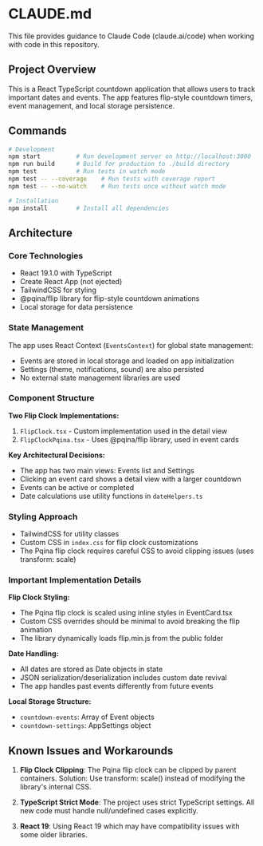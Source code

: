 # CLAUDE.md

This file provides guidance to Claude Code (claude.ai/code) when working with code in this repository.

## Project Overview

This is a React TypeScript countdown application that allows users to track important dates and events. The app features flip-style countdown timers, event management, and local storage persistence.

## Commands

```bash
# Development
npm start          # Run development server on http://localhost:3000
npm run build      # Build for production to ./build directory
npm test           # Run tests in watch mode
npm test -- --coverage    # Run tests with coverage report
npm test -- --no-watch    # Run tests once without watch mode

# Installation
npm install        # Install all dependencies
```

## Architecture

### Core Technologies
- React 19.1.0 with TypeScript
- Create React App (not ejected)
- TailwindCSS for styling
- @pqina/flip library for flip-style countdown animations
- Local storage for data persistence

### State Management
The app uses React Context (`EventsContext`) for global state management:
- Events are stored in local storage and loaded on app initialization
- Settings (theme, notifications, sound) are also persisted
- No external state management libraries are used

### Component Structure

**Two Flip Clock Implementations:**
1. `FlipClock.tsx` - Custom implementation used in the detail view
2. `FlipClockPqina.tsx` - Uses @pqina/flip library, used in event cards

**Key Architectural Decisions:**
- The app has two main views: Events list and Settings
- Clicking an event card shows a detail view with a larger countdown
- Events can be active or completed
- Date calculations use utility functions in `dateHelpers.ts`

### Styling Approach
- TailwindCSS for utility classes
- Custom CSS in `index.css` for flip clock customizations
- The Pqina flip clock requires careful CSS to avoid clipping issues (uses transform: scale)

### Important Implementation Details

**Flip Clock Styling:**
- The Pqina flip clock is scaled using inline styles in EventCard.tsx
- Custom CSS overrides should be minimal to avoid breaking the flip animation
- The library dynamically loads flip.min.js from the public folder

**Date Handling:**
- All dates are stored as Date objects in state
- JSON serialization/deserialization includes custom date revival
- The app handles past events differently from future events

**Local Storage Structure:**
- `countdown-events`: Array of Event objects
- `countdown-settings`: AppSettings object

## Known Issues and Workarounds

1. **Flip Clock Clipping**: The Pqina flip clock can be clipped by parent containers. Solution: Use transform: scale() instead of modifying the library's internal CSS.

2. **TypeScript Strict Mode**: The project uses strict TypeScript settings. All new code must handle null/undefined cases explicitly.

3. **React 19**: Using React 19 which may have compatibility issues with some older libraries.